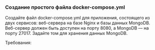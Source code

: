 
### Создание простого файла docker-compose.yml

Создайте файл docker-compose.yml для приложения, состоящего из двух сервисов: веб-сервера на базе Nginx и базы данных MongoDB. Веб-сервер должен быть доступен на порту 8080, а MongoDB — на порту 27017. Задайте том для хранения данных MongoDB.

Требования:
